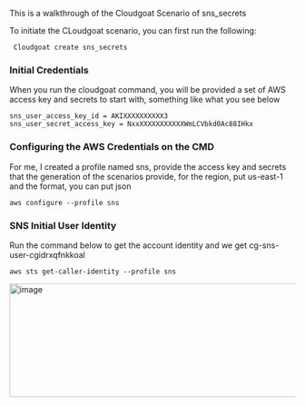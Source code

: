 This is a walkthrough of the Cloudgoat Scenario of sns_secrets

To initiate the CLoudgoat scenario, you can first run the following:

``` Cloudgoat create sns_secrets```

### Initial Credentials ###
When you run the cloudgoat command, you will be provided a set of AWS access key and secrets to start with, something like what you see below

```
sns_user_access_key_id = AKIXXXXXXXXXX3
sns_user_secret_access_key = NxxXXXXXXXXXXXWmLCVbkd0Ac88IHkx
```

### Configuring the AWS Credentials on the CMD ###

For me, I created a profile named sns, provide the access key and secrets that the generation of the scenarios provide, for the region, put us-east-1 and the format, you can put json
```
aws configure --profile sns
```

### SNS Initial User Identity ###

Run the command below to get the account identity and we get cg-sns-user-cgidrxqfnkkoal

```
aws sts get-caller-identity --profile sns
```

<img width="876" height="200" alt="image" src="https://github.com/user-attachments/assets/2f49d5f0-ef76-4235-a81e-5279f6495115" />

